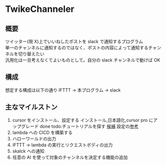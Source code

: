 # TwikeChanneler

## 概要

ツイッター(現 X)上でいいねしたポストを slack で通知するプログラム  
単一のチャンネルに通知するのではなく、ポストの内容によって通知するチャンネルを切り替えたい  
汎用化は一旦考えなくてよいものとして。自分の slack チャンネルで動けば OK

## 構成

想定する構成は以下の通り
IFTTT -> 本プログラム -> slack

## 主なマイルストン

1. cursor をインストール、設定する
   インストール,日本語化,cursor pro にアップグレード done
   todo:チュートリアルを探す
   [候補](https://zenn.dev/yasuna/articles/9dadbcdc3be48d)
   設定の[参考](https://www.creationline.com/tech-blog/chatgpt-ai/ai/68729)
2. lambda への CICD を構築する
3. ハローワールドの出力
4. IFTTT -> lambda の実行とリクエストボディの出力
5. skalck への通知
6. 任意の AI を使って対象のチャンネルを決定する機能の追加
